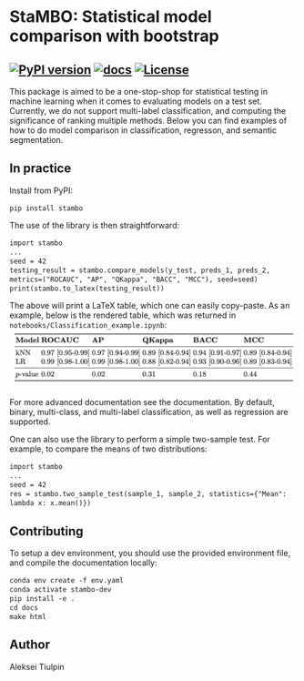 # StaMBO: Statistical model comparison with bootstrap 
[![PyPI version](https://badge.fury.io/py/stambo.svg?branch=master)](https://badge.fury.io/py/stambo)
[![docs](https://github.com/oulu-imeds/stambo/workflows/documentation/badge.svg)](https://oulu-imeds.github.io/stambo/)
[![License](http://img.shields.io/badge/license-MIT-brightgreen.svg?style=flat)](LICENSE.md)
------------------------
This package is aimed to be a one-stop-shop for statistical testing in machine learning when it comes to evaluating models on a test set. Currently, we do not support multi-label classification, and computing the significance of ranking multiple methods. Below you can find examples of how to do model comparison in classification, regresson, and semantic segmentation.

## In practice
Install from PyPI:
```
pip install stambo
```

The use of the library is then straightforward:
```
import stambo
...
seed = 42
testing_result = stambo.compare_models(y_test, preds_1, preds_2, metrics=("ROCAUC", "AP", "QKappa", "BACC", "MCC"), seed=seed)
print(stambo.to_latex(testing_result))
```

The above will print a LaTeX table, which one can easily copy-paste. As an example, below is the rendered table, which was returned in `notebooks/Classification_example.ipynb`:
![Table](docs/source/_static/example_table.png)

For more advanced documentation see the documentation. By default, binary, multi-class, and multi-label classification, as well as regression are supported.

One can also use the library to perform a simple two-sample test. For example, to compare the means of two distributions:
```
import stambo
...
seed = 42
res = stambo.two_sample_test(sample_1, sample_2, statistics={"Mean": lambda x: x.mean()})
```


## Contributing

To setup a dev environment, you should use the provided environment file, and compile the documentation locally:
```
conda env create -f env.yaml
conda activate stambo-dev
pip install -e .
cd docs
make html
```

## Author
Aleksei Tiulpin
